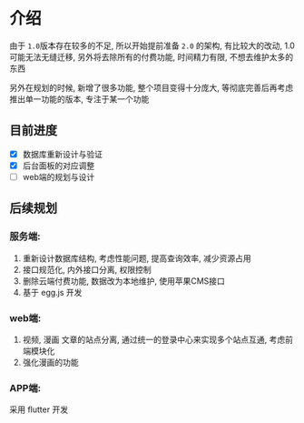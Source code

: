 # 介绍

由于 `1.0`版本存在较多的不足, 所以开始提前准备 `2.0` 的架构, 有比较大的改动, 1.0可能无法无缝迁移, 另外将去除所有的付费功能, 时间精力有限, 不想去维护太多的东西

另外在规划的时候, 新增了很多功能, 整个项目变得十分庞大, 等彻底完善后再考虑推出单一功能的版本, 专注于某一个功能

## 目前进度
- [x] 数据库重新设计与验证
- [x] 后台面板的对应调整
- [ ] web端的规划与设计

## 后续规划

### 服务端:

1. 重新设计数据库结构, 考虑性能问题, 提高查询效率, 减少资源占用
2. 接口规范化, 内外接口分离, 权限控制
3. 删除云端付费功能, 数据改为本地维护, 使用苹果CMS接口
4. 基于 egg.js 开发

### web端:

1. 视频, 漫画 文章的站点分离, 通过统一的登录中心来实现多个站点互通, 考虑前端模块化
2. 强化漫画的功能

### APP端:

采用 flutter 开发
